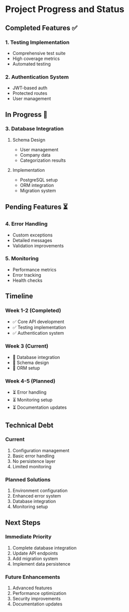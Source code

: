 # Project Progress and Status

## Completed Features ✅

### 1. Testing Implementation
- Comprehensive test suite
- High coverage metrics
- Automated testing

### 2. Authentication System
- JWT-based auth
- Protected routes
- User management

## In Progress 🔄

### 3. Database Integration
1. Schema Design
   - User management
   - Company data
   - Categorization results

2. Implementation
   - PostgreSQL setup
   - ORM integration
   - Migration system

## Pending Features ⏳

### 4. Error Handling
- Custom exceptions
- Detailed messages
- Validation improvements

### 5. Monitoring
- Performance metrics
- Error tracking
- Health checks

## Timeline

### Week 1-2 (Completed)
- ✅ Core API development
- ✅ Testing implementation
- ✅ Authentication system

### Week 3 (Current)
- 🔄 Database integration
- 🔄 Schema design
- 🔄 ORM setup

### Week 4-5 (Planned)
- ⏳ Error handling
- ⏳ Monitoring setup
- ⏳ Documentation updates

## Technical Debt

### Current
1. Configuration management
2. Basic error handling
3. No persistence layer
4. Limited monitoring

### Planned Solutions
1. Environment configuration
2. Enhanced error system
3. Database integration
4. Monitoring setup

## Next Steps

### Immediate Priority
1. Complete database integration
2. Update API endpoints
3. Add migration system
4. Implement data persistence

### Future Enhancements
1. Advanced features
2. Performance optimization
3. Security improvements
4. Documentation updates
